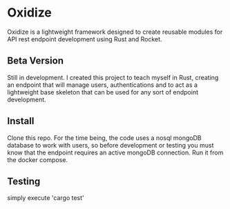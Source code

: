 # Oxidize
Oxidize is a lightweight framework designed to create reusable modules for API rest endpoint development using Rust and Rocket.

## Beta Version
Still in development. I created this project to teach myself in Rust, creating an endpoint that will manage users, authentications and to act as a lightweight base skeleton that can be used for any sort of endpoint development.

## Install
Clone this repo. For the time being, the code uses a nosql mongoDB database to work with users, so before development or testing you must know that the endpoint requires an active mongoDB connection. Run it from the docker compose.

## Testing
simply execute 'cargo test'